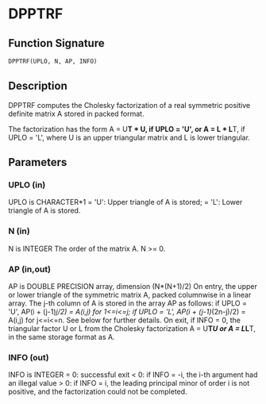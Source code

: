 # DPPTRF

## Function Signature

```fortran
DPPTRF(UPLO, N, AP, INFO)
```

## Description


 DPPTRF computes the Cholesky factorization of a real symmetric
 positive definite matrix A stored in packed format.

 The factorization has the form
    A = U**T * U,  if UPLO = 'U', or
    A = L  * L**T,  if UPLO = 'L',
 where U is an upper triangular matrix and L is lower triangular.

## Parameters

### UPLO (in)

UPLO is CHARACTER*1 = 'U': Upper triangle of A is stored; = 'L': Lower triangle of A is stored.

### N (in)

N is INTEGER The order of the matrix A. N >= 0.

### AP (in,out)

AP is DOUBLE PRECISION array, dimension (N*(N+1)/2) On entry, the upper or lower triangle of the symmetric matrix A, packed columnwise in a linear array. The j-th column of A is stored in the array AP as follows: if UPLO = 'U', AP(i + (j-1)*j/2) = A(i,j) for 1<=i<=j; if UPLO = 'L', AP(i + (j-1)*(2n-j)/2) = A(i,j) for j<=i<=n. See below for further details. On exit, if INFO = 0, the triangular factor U or L from the Cholesky factorization A = U**T*U or A = L*L**T, in the same storage format as A.

### INFO (out)

INFO is INTEGER = 0: successful exit < 0: if INFO = -i, the i-th argument had an illegal value > 0: if INFO = i, the leading principal minor of order i is not positive, and the factorization could not be completed.

